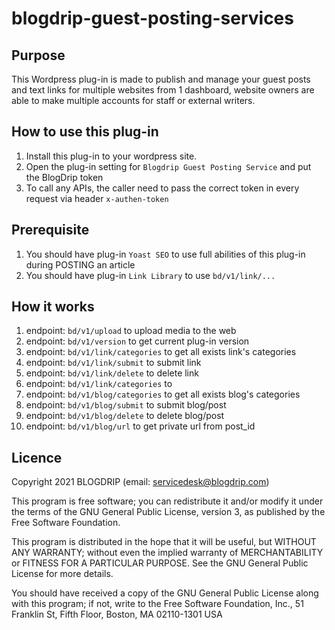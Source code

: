 # blogdrip-guest-posting-services

## Purpose
This Wordpress plug-in is made to publish and manage your guest posts and text links for multiple websites from 1 dashboard, website owners are able to make multiple accounts for staff or external writers.

## How to use this plug-in
1. Install this plug-in to your wordpress site.
2. Open the plug-in setting for `Blogdrip Guest Posting Service` and put the BlogDrip token
3. To call any APIs, the caller need to pass the correct token in every request via header `x-authen-token`

## Prerequisite
1. You should have plug-in `Yoast SEO` to use full abilities of this plug-in during POSTING an article
2. You should have plug-in `Link Library` to use `bd/v1/link/...`

## How it works
1. endpoint: `bd/v1/upload` to upload media to the web
1. endpoint: `bd/v1/version` to get current plug-in version
1. endpoint: `bd/v1/link/categories` to get all exists link's categories
1. endpoint: `bd/v1/link/submit` to submit link
1. endpoint: `bd/v1/link/delete` to delete link
1. endpoint: `bd/v1/link/categories` to 
1. endpoint: `bd/v1/blog/categories` to get all exists blog's categories
1. endpoint: `bd/v1/blog/submit` to submit blog/post
1. endpoint: `bd/v1/blog/delete` to delete blog/post
1. endpoint: `bd/v1/blog/url` to get private url from post_id

## Licence
Copyright 2021 BLOGDRIP (email: servicedesk@blogdrip.com)

This program is free software; you can redistribute it and/or modify
it under the terms of the GNU General Public License, version 3, as
published by the Free Software Foundation.

This program is distributed in the hope that it will be useful,
but WITHOUT ANY WARRANTY; without even the implied warranty of
MERCHANTABILITY or FITNESS FOR A PARTICULAR PURPOSE.  See the
GNU General Public License for more details.

You should have received a copy of the GNU General Public License
along with this program; if not, write to the Free Software
Foundation, Inc., 51 Franklin St, Fifth Floor, Boston, MA  02110-1301  USA

